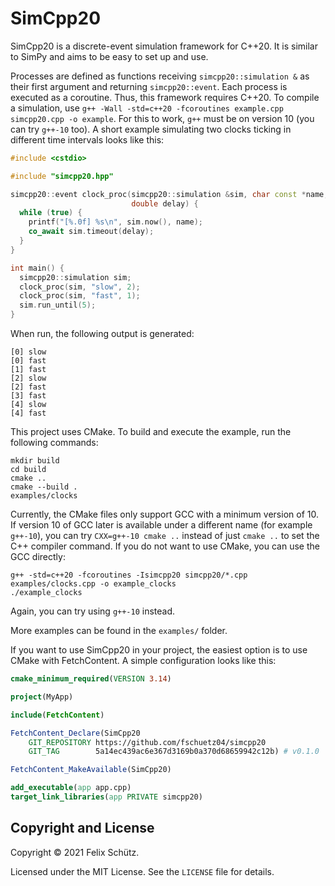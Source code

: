 # SimCpp20

SimCpp20 is a discrete-event simulation framework for C++20.
It is similar to SimPy and aims to be easy to set up and use.

Processes are defined as functions receiving `simcpp20::simulation &` as their first argument and returning `simcpp20::event`.
Each process is executed as a coroutine.
Thus, this framework requires C++20.
To compile a simulation, use `g++ -Wall -std=c++20 -fcoroutines example.cpp simcpp20.cpp -o example`.
For this to work, `g++` must be on version 10 (you can try `g++-10` too).
A short example simulating two clocks ticking in different time intervals looks like this:

```c++
#include <cstdio>

#include "simcpp20.hpp"

simcpp20::event clock_proc(simcpp20::simulation &sim, char const *name,
                           double delay) {
  while (true) {
    printf("[%.0f] %s\n", sim.now(), name);
    co_await sim.timeout(delay);
  }
}

int main() {
  simcpp20::simulation sim;
  clock_proc(sim, "slow", 2);
  clock_proc(sim, "fast", 1);
  sim.run_until(5);
}

```

When run, the following output is generated:

```text
[0] slow
[0] fast
[1] fast
[2] slow
[2] fast
[3] fast
[4] slow
[4] fast
```

This project uses CMake.
To build and execute the example, run the following commands:

```shell
mkdir build
cd build
cmake ..
cmake --build .
examples/clocks
```

Currently, the CMake files only support GCC with a minimum version of 10.
If version 10 of GCC later is available under a different name (for example `g++-10`), you can try `CXX=g++-10 cmake ..` instead of just `cmake ..` to set the C++ compiler command.
If you do not want to use CMake, you can use the GCC directly:

```shell
g++ -std=c++20 -fcoroutines -Isimcpp20 simcpp20/*.cpp examples/clocks.cpp -o example_clocks
./example_clocks
```

Again, you can try using `g++-10` instead.

More examples can be found in the `examples/` folder.

If you want to use SimCpp20 in your project, the easiest option is to use CMake with FetchContent.
A simple configuration looks like this:

```cmake
cmake_minimum_required(VERSION 3.14)

project(MyApp)

include(FetchContent)

FetchContent_Declare(SimCpp20
    GIT_REPOSITORY https://github.com/fschuetz04/simcpp20
    GIT_TAG        5a14ec439ac6e367d3169b0a370d68659942c12b) # v0.1.0

FetchContent_MakeAvailable(SimCpp20)

add_executable(app app.cpp)
target_link_libraries(app PRIVATE simcpp20)
```

## Copyright and License

Copyright © 2021 Felix Schütz.

Licensed under the MIT License.
See the `LICENSE` file for details.
